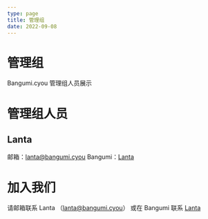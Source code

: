 ```yaml
---
type: page
title: 管理组
date: 2022-09-08
---
```

# 管理组
Bangumi.cyou 管理组人员展示

# 管理组人员
## Lanta 
邮箱：lanta@bangumi.cyou
Bangumi：[Lanta](https://bgm.tv/user/717544)

# 加入我们
请邮箱联系 Lanta （lanta@bangumi.cyou） 或在 Bangumi 联系 [Lanta](https://bgm.tv/user/717544)